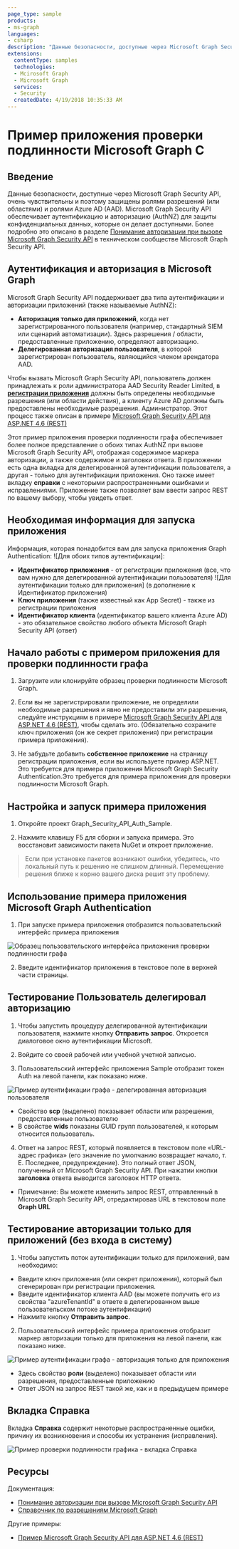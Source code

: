 ```yaml
---
page_type: sample
products:
- ms-graph
languages:
- csharp
description: "Данные безопасности, доступные через Microsoft Graph Security API, очень чувствительны и поэтому защищены разрешениями и ролями Azure AD"
extensions:
  contentType: samples
  technologies:
  - Mcirosoft Graph
  - Microsoft Graph
  services:
  - Security 
  createdDate: 4/19/2018 10:35:33 AM
---
```

# Пример приложения проверки подлинности Microsoft Graph C #

## Введение

Данные безопасности, доступные через Microsoft Graph Security API, очень чувствительны и поэтому защищены ролями разрешений (или областями) и ролями Azure AD (AAD).
Microsoft Graph Security API обеспечивает аутентификацию и авторизацию (AuthNZ) для защиты конфиденциальных данных, которые он делает доступными. Более подробно это описано в разделе [Понимание авторизации при вызове Microsoft Graph Security API](https://techcommunity.microsoft.com/t5/Using-Microsoft-Graph-Security/Authorization-and-Microsoft-Graph-Security-API/m-p/184376#M2) в техническом сообществе Microsoft Graph Security API. 

## Аутентификация и авторизация в Microsoft Graph

Microsoft Graph Security API поддерживает два типа аутентификации и авторизации приложений (также называемые AuthNZ):
* **Авторизация только для приложений**, когда нет зарегистрированного пользователя (например, стандартный SIEM или сценарий автоматизации).
Здесь разрешения / области, предоставленные приложению, определяют авторизацию.
* **Делегированная авторизация пользователя**, в которой зарегистрирован пользователь, являющийся членом арендатора AAD.

Чтобы вызвать Microsoft Graph Security API, пользователь должен принадлежать к роли администратора AAD Security Reader Limited, в [**регистрации приложения**](https://go.microsoft.com/fwlink/?linkid=2083908) должны быть определены необходимые разрешения (или области действия), а клиенту Azure AD должны быть предоставлены необходимые разрешения. Администратор. Этот процесс также описан в примере [Microsoft Graph Security API для ASP.NET 4.6 (REST)](https://github.com/microsoftgraph/aspnet-security-api-sample)

Этот пример приложения проверки подлинности графа обеспечивает более полное представление о обоих типах AuthNZ при вызове Microsoft Graph Security API, отображая содержимое маркера авторизации, а также содержимое и заголовки ответа.
В приложении есть одна вкладка для делегированной аутентификации пользователя, а другая - только для аутентификации приложения.
Оно также имеет вкладку **справки** с некоторыми распространенными ошибками и исправлениями.
Приложение также позволяет вам ввести запрос REST по вашему выбору, чтобы увидеть ответ. 

## Необходимая информация для запуска приложения

Информация, которая понадобится вам для запуска приложения Graph Authentication:
![Для обоих типов аутентификации]:
* **Идентификатор приложения** - от регистрации приложения (все, что вам нужно для делегированной аутентификации пользователя)
![Для аутентификации только для приложения] (в дополнение к Идентификатор приложения)
* **Ключ приложения** (также известный как App Secret) - также из регистрации приложения
* **Идентификатор клиента** (идентификатор вашего клиента Azure AD) - это обязательное свойство любого объекта Microsoft Graph Security API (ответ)

## Начало работы с примером приложения для проверки подлинности графа

 1. Загрузите или клонируйте образец проверки подлинности Microsoft Graph.

 2. Если вы не зарегистрировали приложение, не определили необходимые разрешения и явно не предоставили эти разрешения, следуйте инструкциям в примере [Microsoft Graph Security API для ASP.NET 4.6 (REST)](https://github.com/microsoftgraph/aspnet-security-api-sample), чтобы сделать это. (Обязательно сохраните ключ приложения (он же секрет приложения) при регистрации примера приложения).

 3. Не забудьте добавить **собственное приложение** на страницу регистрации приложения, если вы используете пример ASP.NET. Это требуется для примера приложения Microsoft Graph Security Authentication.Это требуется для примера приложения для проверки подлинности Microsoft Graph.
 
 ## Настройка и запуск примера приложения
 1. Откройте проект Graph\_Security\_API\_Auth\_Sample.
 
 2. Нажмите клавишу F5 для сборки и запуска примера. Это восстановит зависимости пакета NuGet и откроет приложение.

   >Если при установке пакетов возникают ошибки, убедитесь, что локальный путь к решению не слишком длинный. Перемещение решения ближе к корню вашего диска решит эту проблему.

## Использование примера приложения Microsoft Graph Authentication

1. При запуске примера приложения отобразится пользовательский интерфейс примера приложения

![Образец пользовательского интерфейса приложения проверки подлинности графа](readme-images/Default_screen.png)

2. Введите идентификатор приложения в текстовое поле в верхней части страницы.

## Тестирование Пользователь делегировал авторизацию

1. Чтобы запустить процедуру делегированной аутентификации пользователя, нажмите кнопку **Отправить запрос**. Откроется диалоговое окно аутентификации Microsoft.

2. Войдите со своей рабочей или учебной учетной записью.

3. Пользовательский интерфейс приложения Sample отобразит токен Auth на левой панели, как показано ниже. 

![Пример аутентификации графа - делегированная авторизация пользователя](readme-images/User_delegated_auth.png)

* Свойство **scp** (выделено) показывает области или разрешения, предоставленные пользователю
* В свойстве **wids** показаны GUID групп пользователей, к которым относится пользователь.

4. Ответ на запрос REST, который появляется в текстовом поле «URL-адрес графика» (его значение по умолчанию возвращает начало, т. Е. Последнее, предупреждение). Это полный ответ JSON, полученный от Microsoft Graph Security API. При нажатии кнопки **заголовка** ответа выводится заголовок HTTP ответа.

* Примечание: Вы можете изменить запрос REST, отправленный в Microsoft Graph Security API, отредактировав URL в текстовом поле **Graph URL**

## Тестирование авторизации только для приложений (без входа в систему)

1. Чтобы запустить поток аутентификации только для приложений, вам необходимо:

* Введите ключ приложения (или секрет приложения), который был сгенерирован при регистрации приложения.
* Введите идентификатор клиента AAD (вы можете получить его из свойства "azureTenantId" в ответе в делегированном выше пользовательском потоке аутентификации)
* Нажмите кнопку **Отправить запрос**. 

2. Пользовательский интерфейс примера приложения отобразит маркер авторизации только для приложения на левой панели, как показано ниже. 

![Пример аутентификации графа - авторизация только для приложения](readme-images/App_only_auth.png)

* Здесь свойство **роли** (выделено) показывает области или разрешения, предоставленные приложению
* Ответ JSON на запрос REST такой же, как и в предыдущем примере

## Вкладка Справка

Вкладка **Справка** содержит некоторые распространенные ошибки, причину их возникновения и способы их устранения (исправления). 

![Пример проверки подлинности графика - вкладка Справка](readme-images/Help_tab.png)

## Ресурсы

Документация:
* [Понимание авторизации при вызове Microsoft Graph Security API](https://techcommunity.microsoft.com/t5/Using-Microsoft-Graph-Security/Authorization-and-Microsoft-Graph-Security-API/m-p/184376#M2)
* [Справочник по разрешениям Microsoft Graph](https://developer.microsoft.com/en-us/graph/docs/concepts/permissions_reference)

Другие примеры:
* [Пример Microsoft Graph Security API для ASP.NET 4.6 (REST)](https://github.com/microsoftgraph/aspnet-security-api-sample)
